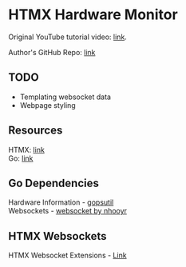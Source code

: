 # HTMX Hardware Monitor

Original YouTube tutorial video: [link](https://www.youtube.com/watch?v=fBDUn7b9plw).

Author's GitHub Repo: [link](https://github.com/sigrdrifa/go-htmx-websockets-example)

## TODO

- Templating websocket data
- Webpage styling

## Resources

HTMX: [link](https://htmx.org/docs/#installing)  
Go: [link](https://go.dev/doc/install)

## Go Dependencies

Hardware Information - [gopsutil](https://github.com/shirou/gopsutil)  
Websockets - [websocket by nhooyr](https://github.com/coder/websocket)

## HTMX Websockets

HTMX Websocket Extensions -
[Link](https://github.com/bigskysoftware/htmx-extensions/blob/main/src/ws/README.md)
